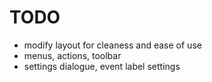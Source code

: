 TODO
======

* modify layout for cleaness and ease of use
* menus, actions, toolbar
* settings dialogue, event label settings
